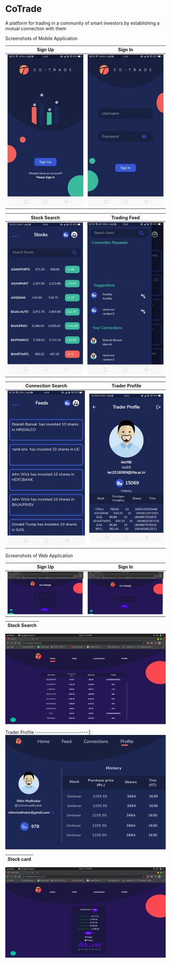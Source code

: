# CoTrade
A platform for trading in a community of smart investors by establishing a mutual connection with them

Screenshots of Mobile Application

Sign Up             |  Sign In
:-------------------------:|:-------------------------:
![](AppScreenshots/screenshot1.png)  |  ![](AppScreenshots/screenshot2.png)

Stock Search            |  Trading Feed
:-------------------------:|:-------------------------:
![](AppScreenshots/screenshot3.png)  |  ![](AppScreenshots/screenshot4.png)

Connection Search             |  Trader Profile
:-------------------------:|:-------------------------:
![](AppScreenshots/screenshot5.png)  |  ![](AppScreenshots/screenshot6.png)


Screenshots of Web Application


Sign Up             |  Sign In
:-------------------------:|:-------------------------:
![](webscreenshots/signup.png)  |  ![](webscreenshots/login.png)

Stock Search            |  
:-------------------------:|
![](webscreenshots/home.png)  

Trader Profile
:-------------------------:|
![](webscreenshots/feed.jpg)

Stock card            |   
:-------------------------:| 
![](webscreenshots/stock.png)   

